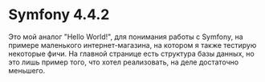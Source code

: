 # Symfony 4.4.2
Это мой аналог "Hello World!", для понимания работы с Symfony, на примере маленького интернет-магазина, на котором я также тестирую некоторые фичи.
На главной странице есть структура базы данных, но это лишь пример того, что хотел реализовать, на деле достаточно меньшего.
